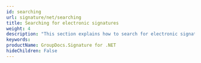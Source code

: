 ```yaml
---
id: searching
url: signature/net/searching
title: Searching for electronic signatures
weight: 4
description: "This section explains how to search for electronic signatures across document and its pages with advanced options."
keywords: 
productName: GroupDocs.Signature for .NET
hideChildren: False
---
```


